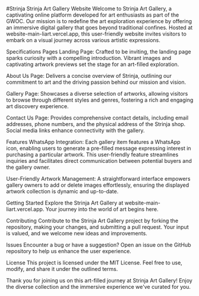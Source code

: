 #Strinja
Strinja Art Gallery Website
Welcome to Strinja Art Gallery, a captivating online platform developed for art enthusiasts as part of the GWOC. Our mission is to redefine the art exploration experience by offering an immersive digital gallery that goes beyond traditional confines. Hosted at website-main-liart.vercel.app, this user-friendly website invites visitors to embark on a visual journey across various artistic expressions.

Specifications
Pages
Landing Page: Crafted to be inviting, the landing page sparks curiosity with a compelling introduction. Vibrant images and captivating artwork previews set the stage for an art-filled exploration.

About Us Page: Delivers a concise overview of Strinja, outlining our commitment to art and the driving passion behind our mission and vision.

Gallery Page: Showcases a diverse selection of artworks, allowing visitors to browse through different styles and genres, fostering a rich and engaging art discovery experience.

Contact Us Page: Provides comprehensive contact details, including email addresses, phone numbers, and the physical address of the Strinja shop. Social media links enhance connectivity with the gallery.

Features
WhatsApp Integration: Each gallery item features a WhatsApp icon, enabling users to generate a pre-filled message expressing interest in purchasing a particular artwork. This user-friendly feature streamlines inquiries and facilitates direct communication between potential buyers and the gallery owner.

User-Friendly Artwork Management: A straightforward interface empowers gallery owners to add or delete images effortlessly, ensuring the displayed artwork collection is dynamic and up-to-date.

Getting Started
Explore the Strinja Art Gallery at website-main-liart.vercel.app. Your journey into the world of art begins here.

Contributing
Contribute to the Strinja Art Gallery project by forking the repository, making your changes, and submitting a pull request. Your input is valued, and we welcome new ideas and improvements.

Issues
Encounter a bug or have a suggestion? Open an issue on the GitHub repository to help us enhance the user experience.

License
This project is licensed under the MIT License. Feel free to use, modify, and share it under the outlined terms.

Thank you for joining us on this art-filled journey at Strinja Art Gallery! Enjoy the diverse collection and the immersive experience we've curated for you.
